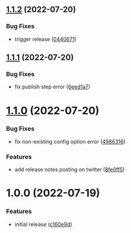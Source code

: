 ## [1.1.2](https://github.com/richrdkng/semantic-release-twitter/compare/v1.1.1...v1.1.2) (2022-07-20)


### Bug Fixes

* trigger release ([0440671](https://github.com/richrdkng/semantic-release-twitter/commit/044067131d5a4c08e8aa5634555d9a9c7eb36412))

## [1.1.1](https://github.com/richrdkng/semantic-release-twitter/compare/v1.1.0...v1.1.1) (2022-07-20)


### Bug Fixes

* fix publish step error ([6eed1a7](https://github.com/richrdkng/semantic-release-twitter/commit/6eed1a776d91f86b9f34bffc149d3be1ef809404))

# [1.1.0](https://github.com/richrdkng/semantic-release-twitter/compare/v1.0.0...v1.1.0) (2022-07-20)


### Bug Fixes

* fix non-existing config option error ([4986316](https://github.com/richrdkng/semantic-release-twitter/commit/49863166ad6f439ef16c9e722df186ad3ebceefc))


### Features

* add release notes posting on twitter ([8fe0ff5](https://github.com/richrdkng/semantic-release-twitter/commit/8fe0ff55151a891c93cc16d2b040d5a67c0bb7e5))

# 1.0.0 (2022-07-19)


### Features

* initial release ([c160e9d](https://github.com/richrdkng/semantic-release-twitter/commit/c160e9d656b12768103c76edfcb10419c8739d26))
